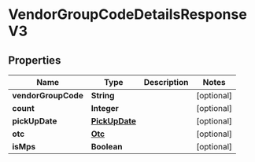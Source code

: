 
# VendorGroupCodeDetailsResponseV3

## Properties
Name | Type | Description | Notes
------------ | ------------- | ------------- | -------------
**vendorGroupCode** | **String** |  |  [optional]
**count** | **Integer** |  |  [optional]
**pickUpDate** | [**PickUpDate**](PickUpDate.md) |  |  [optional]
**otc** | [**Otc**](Otc.md) |  |  [optional]
**isMps** | **Boolean** |  |  [optional]



